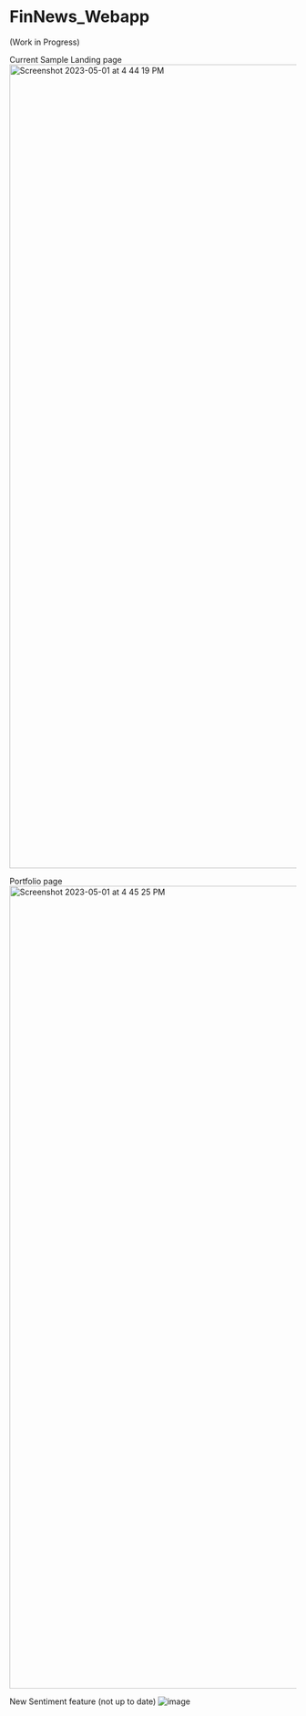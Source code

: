 # FinNews_Webapp

(Work in Progress)

Current Sample Landing page
<img width="1412" alt="Screenshot 2023-05-01 at 4 44 19 PM" src="https://user-images.githubusercontent.com/54022757/235430582-48b81d1d-e606-450a-95e9-226258e0fd44.png">

Portfolio page
<img width="1410" alt="Screenshot 2023-05-01 at 4 45 25 PM" src="https://user-images.githubusercontent.com/54022757/235430699-ee268214-62ae-437e-bb8d-51e19039cba5.png">

New Sentiment feature (not up to date)
![image](https://user-images.githubusercontent.com/54022757/197503852-d2d05601-6cdf-4f0f-82ee-5a7c8e9aada4.png)
